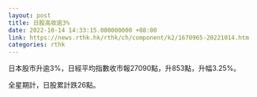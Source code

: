 ```yaml
---
layout: post
title: 日股高收逾3%
date: 2022-10-14 14:33:15.000000000 +08:00
link: https://news.rthk.hk/rthk/ch/component/k2/1670965-20221014.htm
categories: rthk
---
```


日本股市升逾3%，日經平均指數收市報27090點，升853點，升幅3.25%。

全星期計，日股累計跌26點。
